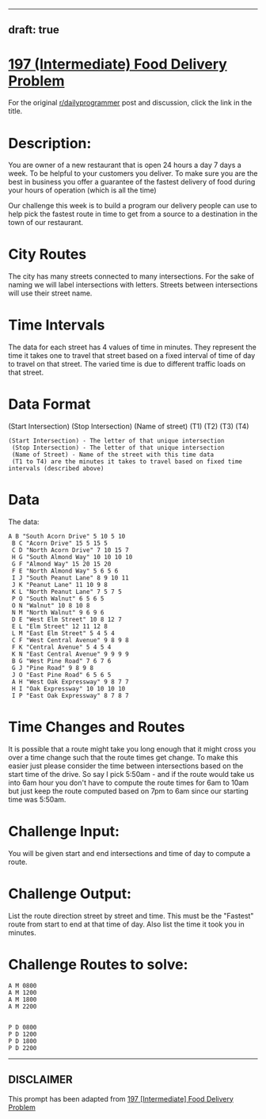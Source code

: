 ---
draft: true
----

# [197 (Intermediate) Food Delivery Problem](https://www.reddit.com/r/dailyprogrammer/comments/2sfs8f/20150114_challenge_197_intermediate_food_delivery/)

For the original [r/dailyprogrammer](https://www.reddit.com/r/dailyprogrammer/) post and discussion, click the link in the title.

# Description:
You are owner of a new restaurant that is open 24 hours a day 7 days a week. To be helpful to your customers you deliver. To make sure you are the best in business you offer a guarantee of the fastest delivery of food during your hours of operation (which is all the time)

Our challenge this week is to build a program our delivery people can use to help pick the fastest route in time to get from a source to a destination in the town of our restaurant.

# City Routes
The city has many streets connected to many intersections. For the sake of naming we will label intersections with letters. Streets between intersections will use their street name.

# Time Intervals
The data for each street has 4 values of time in minutes. They represent the time it takes one to travel that street based on a fixed interval of time of day to travel on that street. The varied time is due to different traffic loads on that street.

# Data Format
(Start Intersection) (Stop Intersection) (Name of street) (T1) (T2) (T3) (T4)


```
(Start Intersection) - The letter of that unique intersection
 (Stop Intersection) - The letter of that unique intersection
 (Name of Street) - Name of the street with this time data
 (T1 to T4) are the minutes it takes to travel based on fixed time intervals (described above)
```
# Data
The data:


```
A B "South Acorn Drive" 5 10 5 10
 B C "Acorn Drive" 15 5 15 5
 C D "North Acorn Drive" 7 10 15 7
 H G "South Almond Way" 10 10 10 10
 G F "Almond Way" 15 20 15 20
 F E "North Almond Way" 5 6 5 6
 I J "South Peanut Lane" 8 9 10 11
 J K "Peanut Lane" 11 10 9 8
 K L "North Peanut Lane" 7 5 7 5
 P O "South Walnut" 6 5 6 5
 O N "Walnut" 10 8 10 8
 N M "North Walnut" 9 6 9 6
 D E "West Elm Street" 10 8 12 7
 E L "Elm Street" 12 11 12 8
 L M "East Elm Street" 5 4 5 4
 C F "West Central Avenue" 9 8 9 8
 F K "Central Avenue" 5 4 5 4
 K N "East Central Avenue" 9 9 9 9
 B G "West Pine Road" 7 6 7 6
 G J "Pine Road" 9 8 9 8 
 J O "East Pine Road" 6 5 6 5
 A H "West Oak Expressway" 9 8 7 7
 H I "Oak Expressway" 10 10 10 10
 I P "East Oak Expressway" 8 7 8 7
```
# Time Changes and Routes
It is possible that a route might take you long enough that it might cross you over a time change such that the route times get change. To make this easier just please consider the time between intersections based on the start time of the drive. So say I pick 5:50am - and if the route would take us into 6am hour you don't have to compute the route times for 6am to 10am but just keep the route computed based on 7pm to 6am since our starting time was 5:50am.

# Challenge Input:
You will be given start and end intersections and time of day to compute a route.

# Challenge Output:
List the route direction street by street and time. This must be the "Fastest" route from start to end at that time of day. Also list the time it took you in minutes.

# Challenge Routes to solve:

```
A M 0800
A M 1200
A M 1800
A M 2200


P D 0800
P D 1200
P D 1800
P D 2200
```

----
## **DISCLAIMER**
This prompt has been adapted from [197 [Intermediate] Food Delivery Problem](https://www.reddit.com/r/dailyprogrammer/comments/2sfs8f/20150114_challenge_197_intermediate_food_delivery/
)

